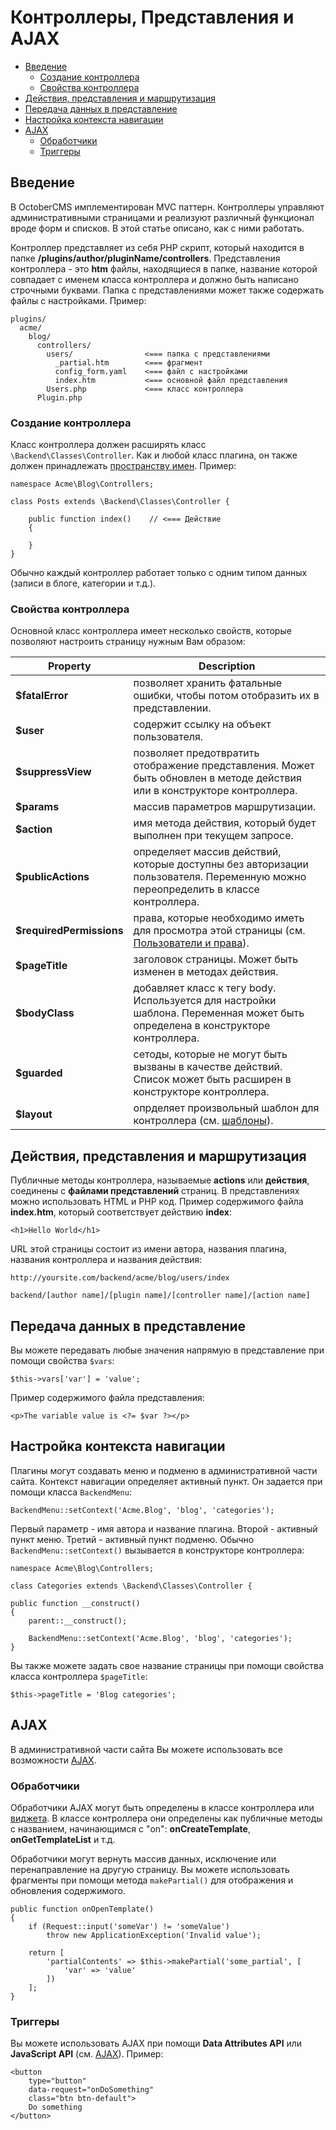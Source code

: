 # Контроллеры, Представления и AJAX

- [Введение](#introduction)
    - [Создание контроллера](#class-definition)
    - [Свойства контроллера](#controller-properties)
- [Действия, представления и маршрутизация](#actions-views-routing)
- [Передача данных в представление](#passing-data-to-views)
- [Настройка контекста навигации](#navigation-context)
- [AJAX](#ajax)
    - [Обработчики](#ajax-handlers)
    - [Триггеры](#triggering-ajax-requests)

<a href="#introduction" name="introduction" class="anchor" ></a>
## Введение

В OctoberCMS имплементирован MVC паттерн. Контроллеры управляют административными страницами и реализуют различный функционал вроде форм и списков. В этой статье описано, как с ними работать.

Контроллер представляет из себя PHP скрипт, который находится в папке **/plugins/author/pluginName/controllers**. Представления контроллера - это **htm** файлы, находящиеся в папке, название которой совпадает с именем класса контроллера и должно быть написано строчными буквами. Папка с представлениями может также содержать файлы с настройками. Пример:

    plugins/
      acme/
        blog/
          controllers/
            users/                <=== папка с представлениями
              _partial.htm        <=== фрагмент
              config_form.yaml    <=== файл с настройками
              index.htm           <=== основной файл представления
            Users.php             <=== класс контроллера
          Plugin.php

<a name="class-definition" class="anchor" ></a>
### Создание контроллера

Класс контроллера должен расширять класс `\Backend\Classes\Controller`. Как и любой класс плагина, он также должен принадлежать [пространству имен](./plugin-registration#namespaces). Пример:

    namespace Acme\Blog\Controllers;

    class Posts extends \Backend\Classes\Controller {

        public function index()    // <=== Действие
        {

        }
    }

Обычно каждый контроллер работает только с одним типом данных (записи в блоге, категории и т.д.).

<a name="controller-properties" class="anchor" ></a>
### Свойства контроллера

Основной класс контроллера имеет несколько свойств, которые позволяют настроить страницу нужным Вам образом:

Property | Description
------------- | -------------
**$fatalError** | позволяет хранить фатальные ошибки, чтобы потом отобразить их в представлении.
**$user** | содержит ссылку на объект пользователя.
**$suppressView** | позволяет предотвратить отображение представления. Может быть обновлен в методе действия или в конструкторе контроллера.
**$params** | массив параметров маршрутизации.
**$action** | имя метода действия, который будет выполнен при текущем запросе.
**$publicActions** | определяет массив действий, которые доступны без авторизации пользователя. Переменную можно переопределить в классе контроллера.
**$requiredPermissions** | права, которые необходимо иметь для просмотра этой страницы (см. [Пользователи и права](./backend-users)).
**$pageTitle** | заголовок страницы. Может быть изменен в методах действия.
**$bodyClass** | добавляет класс к тегу body. Используется для настройки шаблона. Переменная может быть определена в конструкторе контроллера.
**$guarded** | cетоды, которые не могут быть вызваны в качестве действий. Список может быть расширен в конструкторе контроллера.
**$layout** | опрделяет произвольный шаблон для контроллера (см. [шаблоны](#layouts)).

<a name="actions-views-routing" class="anchor" ></a>
## Действия, представления и маршрутизация

Публичные методы контроллера, называемые **actions** или **действия**, соединены с **файлами представлений** страниц. В представлениях можно использовать HTML и PHP код. Пример содержимого файла **index.htm**, который соответствует действию **index**:

    <h1>Hello World</h1>

URL этой страницы состоит из имени автора, названия плагина, названия контроллера и названия действия:

    http://yoursite.com/backend/acme/blog/users/index

    backend/[author name]/[plugin name]/[controller name]/[action name]

<a name="passing-data-to-views" class="anchor" ></a>
## Передача данных в представление

Вы можете передавать любые значения напрямую в представление при помощи свойства `$vars`:

    $this->vars['var'] = 'value';

Пример содержимого файла представления:

    <p>The variable value is <?= $var ?></p>

<a name="navigation-context" class="anchor" ></a>
## Настройка контекста навигации

Плагины могут создавать меню и подменю в административной части сайта. Контекст навигации определяет активный пункт. Он задается при помощи класса `BackendMenu`:

    BackendMenu::setContext('Acme.Blog', 'blog', 'categories');

Первый параметр - имя автора и название плагина. Второй - активный пункт меню. Третий - активный пункт подменю. Обычно `BackendMenu::setContext()` вызывается в конструкторе контроллера:

    namespace Acme\Blog\Controllers;

    class Categories extends \Backend\Classes\Controller {

    public function __construct()
    {
        parent::__construct();

        BackendMenu::setContext('Acme.Blog', 'blog', 'categories');
    }

Вы также можете задать свое название страницы при помощи свойства класса контроллера `$pageTitle`:

    $this->pageTitle = 'Blog categories';

<a name="ajax" class="anchor" ></a>
## AJAX

В административной части сайта Вы можете использовать все возможности [AJAX](./cms-ajax).

<a name="ajax-handlers" class="anchor" ></a>
### Обработчики

Обработчики AJAX могут быть определены в классе контроллера или [виджета](./backend-widgets). В классе контроллера они определены как публичные методы с названием, начинающимся с "on": **onCreateTemplate**, **onGetTemplateList** и т.д.

Обработчики могут вернуть массив данных, исключение или перенаправление на другую страницу. Вы можете использовать фрагменты при помощи метода `makePartial()` для отображения и обновления содержимого.

    public function onOpenTemplate()
    {
        if (Request::input('someVar') != 'someValue')
            throw new ApplicationException('Invalid value');

        return [
            'partialContents' => $this->makePartial('some_partial', [
                'var' => 'value'
            ])
        ];
    }

<a name="triggering-ajax-requests" class="anchor" ></a>
### Триггеры

Вы можете использовать AJAX при помощи **Data Attributes API** или **JavaScript API** (см. [AJAX](./cms-ajax)). Пример:

    <button
        type="button"
        data-request="onDoSomething"
        class="btn btn-default">
        Do something
    </button>
